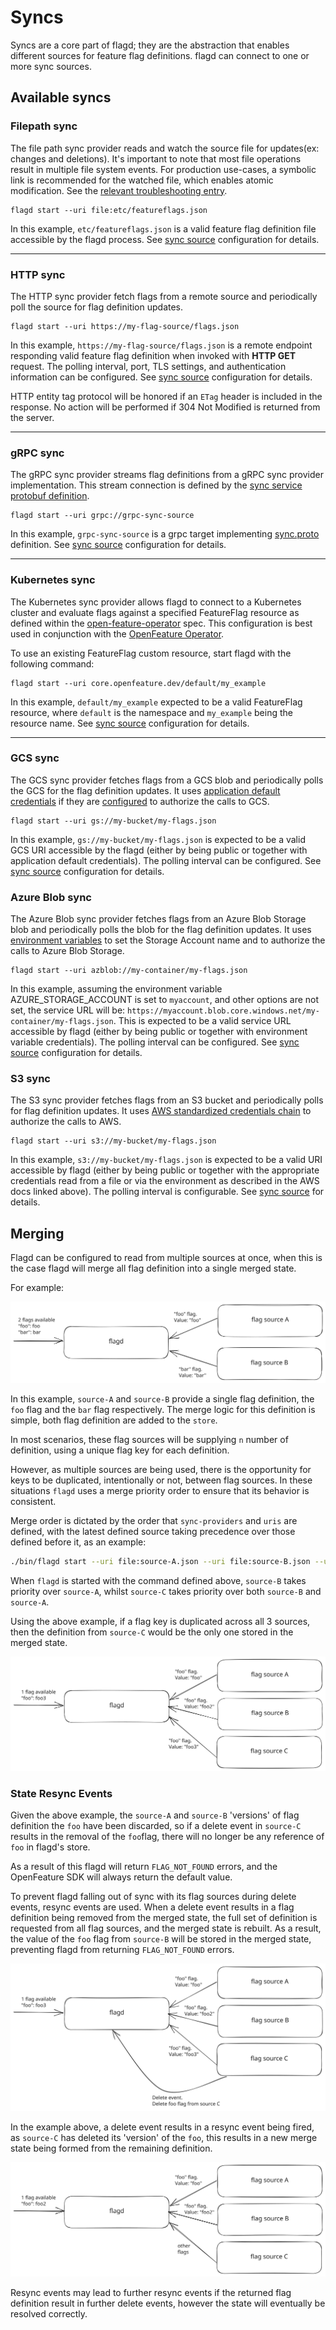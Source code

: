 # Syncs

Syncs are a core part of flagd; they are the abstraction that enables different sources for feature flag definitions.
flagd can connect to one or more sync sources.

## Available syncs

### Filepath sync

The file path sync provider reads and watch the source file for updates(ex: changes and deletions).
It's important to note that most file operations result in multiple file system events.
For production use-cases, a symbolic link is recommended for the watched file, which enables atomic modification.
See the [relevant troubleshooting entry](../troubleshooting.md#extra-duplicate-events-in-file-syncs).

```shell
flagd start --uri file:etc/featureflags.json
```

In this example, `etc/featureflags.json` is a valid feature flag definition file accessible by the flagd process.
See [sync source](../reference/sync-configuration.md#source-configuration) configuration for details.

---

### HTTP sync

The HTTP sync provider fetch flags from a remote source and periodically poll the source for flag definition updates.

```shell
flagd start --uri https://my-flag-source/flags.json
```

In this example, `https://my-flag-source/flags.json` is a remote endpoint responding valid feature flag definition when
invoked with **HTTP GET** request.
The polling interval, port, TLS settings, and authentication information can be configured.
See [sync source](../reference/sync-configuration.md#source-configuration) configuration for details.

HTTP entity tag protocol will be honored if an `ETag` header is included in the response. No action
will be performed if 304 Not Modified is returned from the server.

---

### gRPC sync

The gRPC sync provider streams flag definitions from a gRPC sync provider implementation.
This stream connection is defined by the [sync service protobuf definition](https://github.com/open-feature/flagd-schemas/blob/main/protobuf/flagd/sync/v1/sync.proto).

```shell
flagd start --uri grpc://grpc-sync-source
```

In this example, `grpc-sync-source` is a grpc target implementing [sync.proto](../reference/specifications/protos.md#syncv1sync_serviceproto) definition.
See [sync source](../reference/sync-configuration.md#source-configuration) configuration for details.

---

### Kubernetes sync

The Kubernetes sync provider allows flagd to connect to a Kubernetes cluster and evaluate flags against a specified
FeatureFlag resource as defined within
the [open-feature-operator](https://github.com/open-feature/open-feature-operator/blob/main/apis/core/v1beta1/featureflag_types.go)
spec.
This configuration is best used in conjunction with the [OpenFeature Operator](https://github.com/open-feature/open-feature-operator).

To use an existing FeatureFlag custom resource, start flagd with the following command:

```shell
flagd start --uri core.openfeature.dev/default/my_example
```

In this example, `default/my_example` expected to be a valid FeatureFlag resource, where `default` is the
namespace and `my_example` being the resource name.
See [sync source](../reference/sync-configuration.md#source-configuration) configuration for details.

---

### GCS sync

The GCS sync provider fetches flags from a GCS blob and periodically polls the GCS for the flag definition updates.
It uses [application default credentials](https://cloud.google.com/docs/authentication/application-default-credentials) if they
are [configured](https://cloud.google.com/docs/authentication/provide-credentials-adc) to authorize the calls to GCS.

```shell
flagd start --uri gs://my-bucket/my-flags.json
```

In this example, `gs://my-bucket/my-flags.json` is expected to be a valid GCS URI accessible by the flagd
(either by being public or together with application default credentials).
The polling interval can be configured.
See [sync source](../reference/sync-configuration.md#source-configuration) configuration for details.

### Azure Blob sync

The Azure Blob sync provider fetches flags from an Azure Blob Storage blob and periodically polls the blob for the flag definition updates.
It uses [environment variables](https://pkg.go.dev/gocloud.dev/blob/azureblob#hdr-URLs) to set the Storage Account name and to
authorize the calls to Azure Blob Storage.

```shell
flagd start --uri azblob://my-container/my-flags.json
```

In this example, assuming the environment variable AZURE_STORAGE_ACCOUNT is set to `myaccount`, and other options are not set, the service URL will be:
`https://myaccount.blob.core.windows.net/my-container/my-flags.json`.
This is expected to be a valid service URL accessible by flagd (either by being public or together with environment variable credentials).
The polling interval can be configured.
See [sync source](../reference/sync-configuration.md#source-configuration) configuration for details.

### S3 sync

The S3 sync provider fetches flags from an S3 bucket and periodically polls for flag definition updates.
It uses [AWS standardized credentials chain](https://docs.aws.amazon.com/sdkref/latest/guide/standardized-credentials.html) to authorize the calls to AWS.

```shell
flagd start --uri s3://my-bucket/my-flags.json
```

In this example, `s3://my-bucket/my-flags.json` is expected to be a valid URI accessible by flagd
(either by being public or together with the appropriate credentials read from a file or via the environment as described in the AWS docs linked above).
The polling interval is configurable.
See [sync source](../reference/sync-configuration.md#source-configuration) for details.

## Merging

Flagd can be configured to read from multiple sources at once, when this is the case flagd will merge all flag definition into a single
merged state.

For example:

![flag merge 1](../images/flag-merge-1.svg)

In this example, `source-A` and `source-B` provide a single flag definition, the `foo` flag and the `bar` flag respectively.
The merge logic for this definition is simple, both flag definition are added to the `store`.

In most scenarios, these flag sources will be supplying `n` number of definition, using a unique flag key for each definition.

However, as multiple sources are being used, there is the opportunity for keys to be duplicated, intentionally or not, between flag sources.
In these situations `flagd` uses a merge priority order to ensure that its behavior is consistent.

Merge order is dictated by the order that `sync-providers` and `uris` are defined, with the latest defined source taking precedence over those defined before it, as an example:

```sh
./bin/flagd start --uri file:source-A.json --uri file:source-B.json --uri file:source-C.json
```

When `flagd` is started with the command defined above, `source-B` takes priority over `source-A`, whilst `source-C` takes priority over both `source-B` and `source-A`.

Using the above example, if a flag key is duplicated across all 3 sources, then the definition from `source-C` would be the only one stored in the merged state.

![flag merge 2](../images/flag-merge-2.svg)

### State Resync Events

Given the above example, the `source-A` and `source-B` 'versions' of flag definition the `foo` have been discarded, so if a delete event in `source-C` results in the removal of the `foo`flag, there will no longer be any reference of `foo` in flagd's store.

As a result of this flagd will return `FLAG_NOT_FOUND` errors, and the OpenFeature SDK will always return the default value.

To prevent flagd falling out of sync with its flag sources during delete events, resync events are used.
When a delete event results in a flag definition being removed from the merged state, the full set of definition is requested from all flag sources, and the merged state is rebuilt.
As a result, the value of the `foo` flag from `source-B` will be stored in the merged state, preventing flagd from returning `FLAG_NOT_FOUND` errors.

![flag merge 3](../images/flag-merge-3.svg)

In the example above, a delete event results in a resync event being fired, as `source-C` has deleted its 'version' of the `foo`, this results in a new merge state being formed from the remaining definition.

![flag merge 4](../images/flag-merge-4.svg)

Resync events may lead to further resync events if the returned flag definition result in further delete events, however the state will eventually be resolved correctly.
